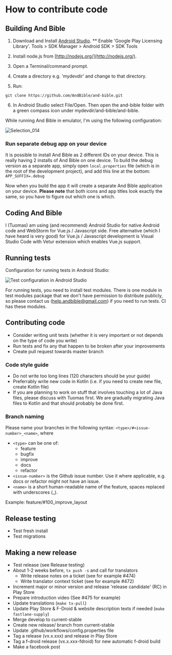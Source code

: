 # How to contribute code

## Building And Bible

1. Download and Install [Android Studio](http://developer.android.com/sdk).
** Enable 'Google Play Licensing Library'. Tools > SDK Manager > Android SDK > SDK Tools
2. Install node.js from [http://nodejs.org/](http://nodejs.org/).
3. Open a Terminal/command prompt.
4. Create a directory e.g. 'mydevdir' and change to that directory.

5. Run:
```
git clone https://github.com/AndBible/and-bible.git 
```

6. In Android Studio select File/Open.  Then open the and-bible folder with a green compass icon under mydevdir/and-bible/and-bible.

While running And Bible in emulator, I'm using the following configuration:

![Selection_014](https://user-images.githubusercontent.com/5811789/56358437-42595080-61e7-11e9-98a5-4cf5903049c3.png)

### Run separate debug app on your device
It is possible to install And Bible as 2 different IDs on your device. This is really having 2 installs of And Bible on one device. To build the debug version as a separate app, simply open `local.properties` file (which is in the root of the development project), and add this line at the bottom: `APP_SUFFIX=.debug`

Now when you build the app it will create a separate And Bible application on your device. **Please note** that both icons and app titles look exactly the same, so you have to figure out which one is which.

## Coding And Bible

I (Tuomas) am using (and recommend) Android Studio for native Android code and WebStorm for Vue.js / Javascript side. Free alternative (which I have heard is very good) for Vue.js / Javascript development is Visual Studio Code with Vetur extension which enables Vue.js support.

## Running tests

Configuration for running tests in Android Studio:

![Test configuration in Android Studio](https://user-images.githubusercontent.com/5811789/48984311-c4df5780-f102-11e8-937b-c5d438b79629.png)

For running tests, you need to install test modules. There is one module in test modules package that we don't have permission to distribute publicly, so please contact us (help.andbible@gmail.com) if you need to run tests. CI has these modules.

## Contributing code

- Consider writing unit tests (whether it is very important or not depends on the type of code you write)
- Run tests and fix any that happen to be broken after your improvements
- Create pull request towards master branch

### Code style guide

- Do not write too long lines (120 characters should be your guide)
- Preferrably write new code in Kotlin (i.e. if you need to create new file, create Kotlin file) 
- If you are planning to work on stuff that involves touching a lot of Java files, please discuss with Tuomas first. We are gradually migrating Java files to Kotlin and that should probably be done first.

### Branch naming

Please name your branches in the following syntax: `<type>/#<issue-number>_<name>`, where

- `<type>` can be one of:
  - feature
  - bugfix
  - improve
  - docs
  - refactor
- `<issue-number>` is the Github issue number. Use it where applicable, e.g. docs or refactor might not have an issue.
- `<name>` is a short human-readable name of the feature, spaces replaced with underscores (_).  

Example: feature/#100_improve_layout

## Release testing
 - Test fresh install
 - Test migrations

## Making a new release 

 - Test release (see Release testing)
 - About 1-2 weeks before, `tx push -s` and call for translators 
    - Write release notes on a ticket (see for example #474)
    - Write translator context ticket (see for example #472)
 - Increment major or minor version and release 'release candidate' (RC) in Play Store
 - Prepare introduction video (See #475 for example)
 - Update translations (`make tx-pull`)
 - Update Play Store & F-Droid & website description texts if needed (`make fastlane-supply`)
 - Merge develop to current-stable
 - Create new release/ branch from current-stable
 - Update .github/workflows/config.properties file
 - Tag a release (vx.x.xxx) and release in Play Store
 - Tag a f-droid release (vx.x.xxx-fdroid) for new automatic f-droid build
 - Make a facebook post
